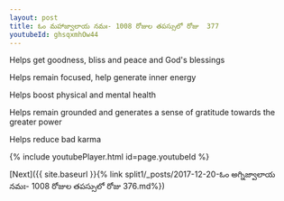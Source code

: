 ```yaml
---
layout: post
title: ఓం మహాజ్వాలాయ నమః- 1008 రోజుల తపస్సులో రోజు  377
youtubeId: ghsqxmhOw44
---
```

 
 
Helps get goodness, bliss and peace and God's blessings
 
Helps remain focused, help generate inner energy 
 
Helps boost physical and mental health 
 
Helps remain grounded and generates a sense of gratitude towards the greater power 
 
Helps reduce bad karma
 
 
 
 


{% include youtubePlayer.html id=page.youtubeId %}
 
[Next]({{ site.baseurl }}{% link  split1/_posts/2017-12-20-ఓం అగ్నిజ్వాలాయ నమః- 1008 రోజుల తపస్సులో రోజు  376.md%})
 
